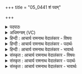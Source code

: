 +++
title = "05_0441 शं पदम्"

+++
<details><summary>पदपाठः</summary>

श꣢म्। प꣣द꣢म्। म꣣घ꣢म्। र꣣यीषि꣡णे꣢। न। का꣡म꣢꣯म्। अ꣣व्रतः꣢। अ꣣। व्रतः꣢। हि꣣नोति। न꣢। स्पृ꣣शत्। रयि꣢म्। ४४१।
</details>

<details><summary>अधिमन्त्रम् (VC)</summary>

- इन्द्रः
- त्रसदस्युः
- द्विपदा विराट् पङ्क्तिः
- पञ्चमः
- ऐन्द्रं काण्डम्
</details>

<details><summary>हिन्दी : आचार्य रामनाथ वेदालंकार - विषयः</summary>

अगले मन्त्र में यह विषय है कि धनादि को कौन प्राप्त करता है।
</details>

<details><summary>हिन्दी : आचार्य रामनाथ वेदालंकार - पदार्थः</summary>

पदार्थान्वय -  हे मेरे अन्तरात्मा रूपी इन्द्र ! (शम्) सुख, शान्ति, (पदम्) उच्च पद, (मघम्) आध्यात्मिक और भौतिक धन (रयीषिणे) ऐश्वर्यप्राप्ति की महत्त्वाकांक्षावाले को ही मिलता है। (अव्रतः) व्रतरहित और अकर्मण्य मनुष्य (कामम्) किसी उच्च आकांक्षा को (न हिनोति) नहीं प्राप्त होता, और (न) न ही (रयिम्) ऐश्वर्य को (स्पृशत्) स्पर्श कर पाता है ॥५॥
</details>

<details><summary>हिन्दी : आचार्य रामनाथ वेदालंकार - भावार्थः</summary>

भावार्थ -  धन, सुख, शान्ति और राजा, मन्त्री, न्यायाधीश आदि के उच्च पद एवं मोक्षपद को जो पाना चाहते हैं, उन्हें उसके लिए तीव्र महत्त्वाकांक्षा मन में धारण करके उसकी प्राप्ति के लिए महान् प्रयत्न करना चाहिए ॥५॥
</details>

<details><summary>संस्कृत : आचार्य रामनाथ वेदालंकार - विषयः</summary>

अथ धनादिकं कः प्राप्नोतीत्याह।
</details>

<details><summary>संस्कृत : आचार्य रामनाथ वेदालंकार - पदार्थः</summary>

पदार्थान्वय -  हे इन्द्र मदीय अन्तरात्मन् ! (शम्) सुखम्, शान्तिः, (पदम्) उच्चपदम्, (मघम्) आध्यात्मिकं भौतिकं च धनम् (रयीषिणे) धनेच्छुकाय, धनादिप्राप्तिमहत्त्वाकाङ्क्षिणे एव भवति। (अव्रतः) व्रतरहितः अकर्मा च जनः (कामम्) उच्चाकाङ्क्षाम् (न हिनोति) न प्राप्नोति। हि गतौ वृद्धौ च। (न) नैव च (रयिम्) ऐश्वर्यम् (स्पृशत्) स्पृशति, प्राप्नोति। स्पृशतेर्लेटि रूपम् ॥५॥
</details>

<details><summary>संस्कृत : आचार्य रामनाथ वेदालंकार - भावार्थः</summary>

भावार्थ -  धनं, सुखं, शान्तिं, नृपत्वसचिवत्वन्यायाधीशत्वाद्युच्चं पदं, मोक्षपदं च ये प्राप्तुमिच्छन्ति तैस्तदर्थं तीव्रां महत्त्वाकाङ्क्षां मनसि निधाय तत्प्राप्त्यर्थं महान् प्रयत्नोऽनुष्ठेयः ॥५॥
</details>